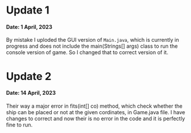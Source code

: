 # Update 1
#### Date: 1 April, 2023
By mistake I uploded the GUI version of `Main.java`, which is currently in progress and does not include the 
main(Strings[] args) class to run the console version of game. So I changed that to correct version of it.
# Update 2
#### Date: 14 April, 2023
Their way a major error in fits(int[] co) method, which check whether the ship can be placed or not at the
given cordinates, in Game.java file. I have changes to correct and now their is no error in the code and it is perfectly
fine to run.
